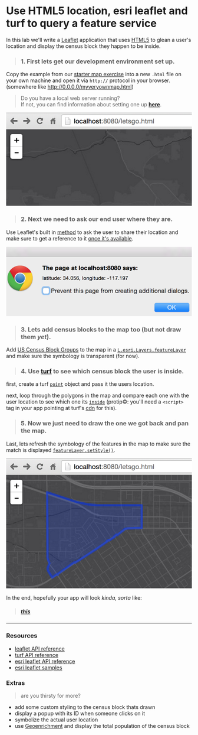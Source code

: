 # Use HTML5 location, esri leaflet and turf to query a feature service

In this lab we'll write a [Leaflet](https://leafletjs.com) application that uses [HTML5](https://developer.mozilla.org/en-US/docs/Web/Guide/HTML/HTML5) to glean a user's location and display the census block they happen to be inside.

> ### 1. First lets get our development environment set up.

Copy the example from our [starter map exercise](build_starter_map_leaflet.md) into a new `.html` file on your own machine and open it via `http://` protocol in your browser. (somewhere like http://0.0.0.0/myveryownmap.html)

> Do you have a local web server running?<br>
> If not, you can find information about setting one up [**here**](https://gist.github.com/jgravois/5e73b56fa7756fd00b89).

![step-1](./html5_query_step_1_leaflet.png)

> ### 2. Next we need to ask our end user where they are.

Use Leaflet's built in [method](http://leafletjs.com/reference.html#map-set-methods) to ask the user to share their location and make sure to get a reference to it [once it's available](http://leafletjs.com/reference.html#map-events).

![step-2](./html5_query_step_2.png)

> ### 3. Lets add census blocks to the map too (but not draw them *yet*).

Add [US Census Block Groups](http://sampleserver6.arcgisonline.com/arcgis/rest/services/Census/MapServer/1) to the map in a [`L.esri.Layers.featureLayer`](http://esri.github.io/esri-leaflet/api-reference/layers/feature-layer.html) and make sure the symbology is transparent (for now).

> ### 4. Use [turf](http://turfjs.org/) to see which census block the user is inside.

first, create a turf [`point`](http://turfjs.org/static/docs/module-turf_point.html) object and pass it the users location.

next, loop through the polygons in the map and compare each one with the user location to see which one its [`inside`](http://turfjs.org/static/docs/module-turf_inside.html) (protip:copyright:: you'll need a `<script>` tag in your app pointing at turf's [cdn](http://turfjs.org/) for this).

> ### 5. Now we just need to draw the one we got back and pan the map.

Last, lets refresh the symbology of the features in the map to make sure the match is displayed [`featureLayer.setStyle()`](http://esri.github.io/esri-leaflet/api-reference/layers/feature-layer.html).

![step-4](./html5_query_step_4_leaflet.png)

In the end, hopefully your app will look *kinda, sorta* like:

> ##### [**this**](http://bl.ocks.org/jgravois/89a3781d01b2bf747cef)

---
### Resources

* [leaflet API reference](http://leafletjs.com/reference.html)
* [turf API reference](http://turfjs.org/static/docs/)
* [esri leaflet API reference](http://esri.github.io/esri-leaflet/api-reference/)
* [esri leaflet samples](http://esri.github.io/esri-leaflet/examples/)

### Extras
> are you thirsty for more?

* add some custom styling to the census block thats drawn
* display a popup with its ID when someone clicks on it
* symbolize the actual user location
* use [Geoenrichment](https://developers.arcgis.com/en/features/geo-enrichment/) and display the total population of the census block
